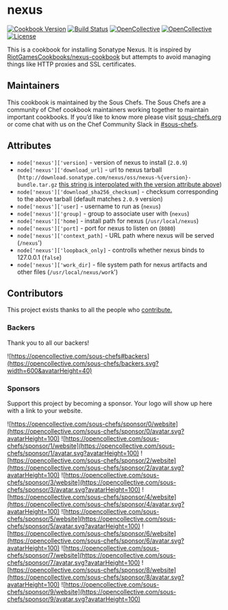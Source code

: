 # nexus

[![Cookbook Version](https://img.shields.io/cookbook/v/nexus.svg)](https://supermarket.chef.io/cookbooks/nexus)
[![Build Status](https://img.shields.io/circleci/project/github/sous-chefs/nexus/master.svg)](https://circleci.com/gh/sous-chefs/nexus)
[![OpenCollective](https://opencollective.com/sous-chefs/backers/badge.svg)](#backers)
[![OpenCollective](https://opencollective.com/sous-chefs/sponsors/badge.svg)](#sponsors)
[![License](https://img.shields.io/badge/License-Apache%202.0-green.svg)](https://opensource.org/licenses/Apache-2.0)

This is a cookbook for installing Sonatype Nexus. It is inspired by [RiotGamesCookbooks/nexus-cookbook](https://github.com/RiotGamesCookbooks/nexus-cookbook) but attempts to avoid managing things like HTTP proxies and SSL certificates.

## Maintainers

This cookbook is maintained by the Sous Chefs. The Sous Chefs are a community of Chef cookbook maintainers working together to maintain important cookbooks. If you’d like to know more please visit [sous-chefs.org](https://sous-chefs.org/) or come chat with us on the Chef Community Slack in [#sous-chefs](https://chefcommunity.slack.com/messages/C2V7B88SF).

## Attributes

- `node['nexus']['version]` - version of nexus to install (`2.0.9`)
- `node['nexus']['download_url]` - url to nexus tarball (`http://download.sonatype.com/nexus/oss/nexus-%{version}-bundle.tar.gz` [this string is interpolated with the version attribute above](https://coderanger.net/derived-attributes/))
- `node['nexus']['download_sha256_checksum]` - checksum corresponding to the above tarball (default matches `2.0.9` version)
- `node['nexus']['user]` - username to run as (`nexus`)
- `node['nexus']['group]` - group to associate user with (`nexus`)
- `node['nexus']['home]` - install path for nexus (`/usr/local/nexus`)
- `node['nexus']['port]` - port for nexus to listen on (`8080`)
- `node['nexus']['context_path]` - URL path where nexus will be served (`/nexus`')
- `node['nexus']['loopback_only]` - controlls whether nexus binds to 127.0.0.1 (`false`)
- `node['nexus']['work_dir]` - file system path for nexus artifacts and other files (`/usr/local/nexus/work`')

## Contributors

This project exists thanks to all the people who [contribute.](https://opencollective.com/sous-chefs/contributors.svg?width=890&button=false)

### Backers

Thank you to all our backers!

![https://opencollective.com/sous-chefs#backers](https://opencollective.com/sous-chefs/backers.svg?width=600&avatarHeight=40)

### Sponsors

Support this project by becoming a sponsor. Your logo will show up here with a link to your website.

![https://opencollective.com/sous-chefs/sponsor/0/website](https://opencollective.com/sous-chefs/sponsor/0/avatar.svg?avatarHeight=100)
![https://opencollective.com/sous-chefs/sponsor/1/website](https://opencollective.com/sous-chefs/sponsor/1/avatar.svg?avatarHeight=100)
![https://opencollective.com/sous-chefs/sponsor/2/website](https://opencollective.com/sous-chefs/sponsor/2/avatar.svg?avatarHeight=100)
![https://opencollective.com/sous-chefs/sponsor/3/website](https://opencollective.com/sous-chefs/sponsor/3/avatar.svg?avatarHeight=100)
![https://opencollective.com/sous-chefs/sponsor/4/website](https://opencollective.com/sous-chefs/sponsor/4/avatar.svg?avatarHeight=100)
![https://opencollective.com/sous-chefs/sponsor/5/website](https://opencollective.com/sous-chefs/sponsor/5/avatar.svg?avatarHeight=100)
![https://opencollective.com/sous-chefs/sponsor/6/website](https://opencollective.com/sous-chefs/sponsor/6/avatar.svg?avatarHeight=100)
![https://opencollective.com/sous-chefs/sponsor/7/website](https://opencollective.com/sous-chefs/sponsor/7/avatar.svg?avatarHeight=100)
![https://opencollective.com/sous-chefs/sponsor/8/website](https://opencollective.com/sous-chefs/sponsor/8/avatar.svg?avatarHeight=100)
![https://opencollective.com/sous-chefs/sponsor/9/website](https://opencollective.com/sous-chefs/sponsor/9/avatar.svg?avatarHeight=100)
